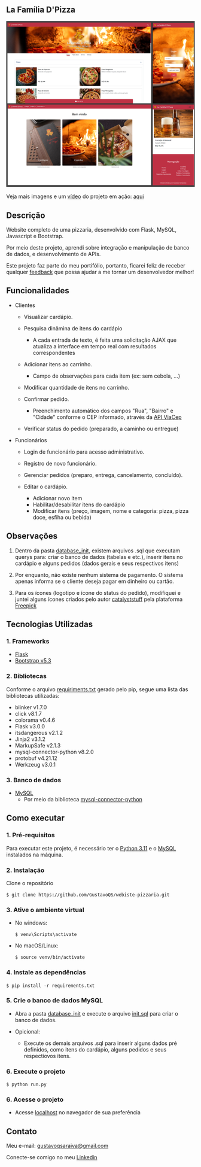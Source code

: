 ## La Família D'Pizza
![Preview-Screens](https://github.com/GustavoQS/webiste-pizzaria/blob/master/screenshots/preview.png)

Veja mais imagens e um [vídeo](https://www.youtube.com/watch?v=cFS2MGdqH0w) do projeto em ação: [aqui](https://github.com/GustavoQS/website-pizzaria/blob/master/screenshots/README.md)

## Descrição

Website completo de uma pizzaria, desenvolvido com Flask, MySQL, Javascript e Bootstrap.

Por meio deste projeto, aprendi sobre integração e manipulação de banco de dados, e desenvolvimento de APIs.

Este projeto faz parte do meu portifólio, portanto, ficarei feliz de receber qualquer [feedback](#contato) que possa ajudar a me tornar um desenvolvedor melhor!

## Funcionalidades

- Clientes
  - Visualizar cardápio.
    
  - Pesquisa dinâmina de itens do cardápio
    - A cada entrada de texto, é feita uma solicitação AJAX que atualiza a interface em tempo real com resultados correspondentes
    
  - Adicionar itens ao carrinho.
    - Campo de observações para cada item (ex: sem cebola, ...)

  - Modificar quantidade de itens no carrinho.
    
  - Confirmar pedido.
    - Preenchimento automático dos campos "Rua", "Bairro" e "Cidade" conforme o CEP informado, através da [API ViaCep](https://viacep.com.br/)
    
  - Verificar status do pedido (preparado, a caminho ou entregue)
    
- Funcionários
  - Login de funcionário para acesso administrativo.
    
  - Registro de novo funcionário.
    
  - Gerenciar pedidos (preparo, entrega, cancelamento, concluído).
    
  - Editar o cardápio.
    - Adicionar novo item
    - Habilitar/desabilitar itens do cardápio
    - Modificar itens (preço, imagem, nome e categoria: pizza, pizza doce, esfiha ou bebida)

## Observações

1. Dentro da pasta [database_init](https://github.com/GustavoQS/webiste-pizzaria/tree/master/database_init), existem arquivos .sql que executam querys para: criar o banco de dados (tabelas e etc.), inserir itens no cardápio e alguns pedidos (dados gerais e seus respectivos itens) 

2. Por enquanto, não existe nenhum sistema de pagamento. O sistema apenas informa se o cliente deseja pagar em dinheiro ou cartão.

3. Para os ícones (logotipo e ícone do status do pedido), modifiquei e juntei alguns ícones criados pelo autor [catalyststuff](https://br.freepik.com/autor/catalyststuff) pela plataforma [Freepick](https://br.freepik.com/)

## Tecnologias Utilizadas

### 1. Frameworks
   - [Flask](https://flask.palletsprojects.com/en/3.0.x/)
   - [Bootstrap v5.3](https://getbootstrap.com/docs/5.3/getting-started/introduction/)

### 2. Bibliotecas
   
   Conforme o arquivo [requiriments.txt](https://github.com/GustavoQS/webiste-pizzaria/blob/master/requirements.txt) gerado pelo pip, segue uma lista das bibliotecas utilizadas:
   - ﻿blinker v1.7.0
   - click v8.1.7
   - colorama v0.4.6
   - Flask v3.0.0
   - itsdangerous v2.1.2
   - Jinja2 v3.1.2
   - MarkupSafe v2.1.3
   - mysql-connector-python v8.2.0
   - protobuf v4.21.12
   - Werkzeug v3.0.1

### 3. Banco de dados
   
   - [MySQL](https://www.mysql.com/)
     - Por meio da biblioteca [mysql-connector-python](https://pypi.org/project/mysql-connector-python/)

## Como executar

### 1. Pré-requisitos

Para executar este projeto, é necessário ter o [Python 3.11](https://www.python.org/downloads/) e o [MySQL](https://www.mysql.com/) instalados na máquina.

### 2. Instalação

Clone o repositório
```
$ git clone https://github.com/GustavoQS/webiste-pizzaria.git
```

### 3. Ative o ambiente virtual

- No windows:
  ```
  $ venv\Scripts\activate
  ```
- No macOS/Linux:
  ```
  $ source venv/bin/activate
  ```

### 4. Instale as dependências

```
$ pip install -r requirements.txt
```

### 5. Crie o banco de dados MySQL

- Abra a pasta [database_init](https://github.com/GustavoQS/website-pizzaria/tree/master/database_init) e execute o arquivo [init.sql](https://github.com/GustavoQS/website-pizzaria/blob/master/database_init/init.sql) para criar o banco de dados.

- Opicional:
  - Execute os demais arquivos .sql para inserir alguns dados pré definidos, como itens do cardápio, alguns pedidos e seus respectiovos itens.


### 6. Execute o projeto

```
$ python run.py
```

### 6. Acesse o projeto

- Acesse [localhost](http://localhost:5000) no navegador de sua preferência



## Contato

Meu e-mail: [gustavoqsaraiva@gmail.com](mailto:gustavoqsaraiva@gmail.com)

Conecte-se comigo no meu [Linkedin](https://www.linkedin.com/in/gustavo-quirino-saraiva/)


   
  
 




